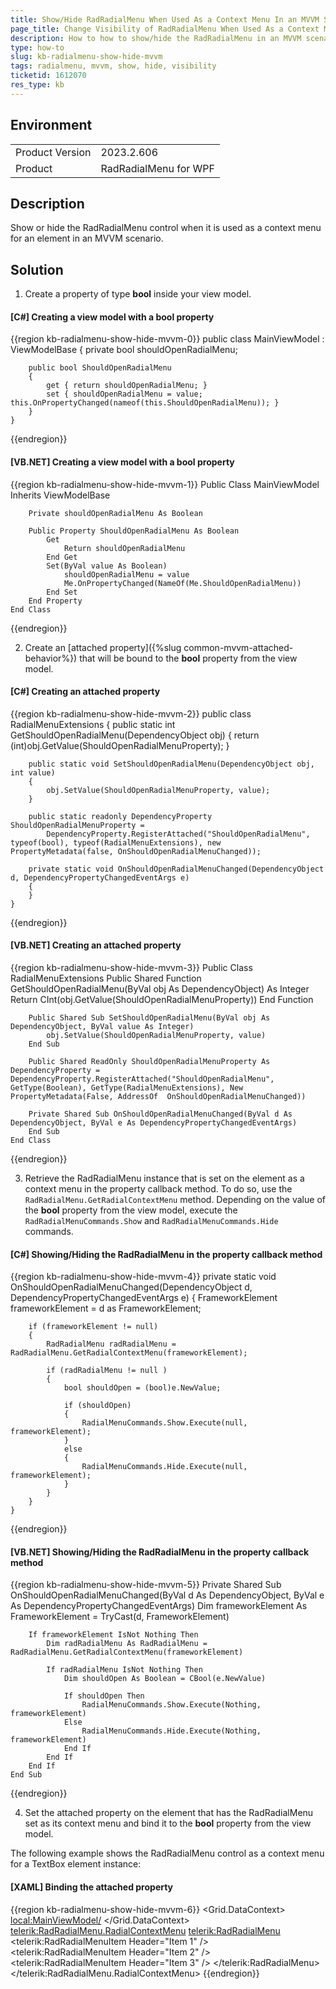 ```yaml
---
title: Show/Hide RadRadialMenu When Used As a Context Menu In an MVVM Scenario
page_title: Change Visibility of RadRadialMenu When Used As a Context Menu Using The MVVM Pattern
description: How to how to show/hide the RadRadialMenu in an MVVM scenario
type: how-to
slug: kb-radialmenu-show-hide-mvvm
tags: radialmenu, mvvm, show, hide, visibility
ticketid: 1612070
res_type: kb
---
```


## Environment
<table>
	<tr>
		<td>Product Version</td>
		<td>2023.2.606</td>
	</tr>
	<tr>
		<td>Product</td>
		<td>RadRadialMenu for WPF</td>
	</tr>
</table>

## Description

Show or hide the RadRadialMenu control when it is used as a context menu for an element in an MVVM scenario.

## Solution

1. Create a property of type __bool__ inside your view model.

#### __[C#] Creating a view model with a bool property__
{{region kb-radialmenu-show-hide-mvvm-0}}
	public class MainViewModel : ViewModelBase
	{
	    private bool shouldOpenRadialMenu;

	    public bool ShouldOpenRadialMenu
	    {
	        get { return shouldOpenRadialMenu; }
	        set { shouldOpenRadialMenu = value; this.OnPropertyChanged(nameof(this.ShouldOpenRadialMenu)); }
	    }
	}
{{endregion}}

#### __[VB.NET] Creating a view model with a bool property__
{{region kb-radialmenu-show-hide-mvvm-1}}
	Public Class MainViewModel
	    Inherits ViewModelBase

	    Private shouldOpenRadialMenu As Boolean

	    Public Property ShouldOpenRadialMenu As Boolean
	        Get
	            Return shouldOpenRadialMenu
	        End Get
	        Set(ByVal value As Boolean)
	            shouldOpenRadialMenu = value
	            Me.OnPropertyChanged(NameOf(Me.ShouldOpenRadialMenu))
	        End Set
	    End Property
	End Class
{{endregion}}

2. Create an [attached property]({%slug common-mvvm-attached-behavior%}) that will be bound to the __bool__ property from the view model.

#### __[C#] Creating an attached property__
{{region kb-radialmenu-show-hide-mvvm-2}}
	public class RadialMenuExtensions
	{
	    public static int GetShouldOpenRadialMenu(DependencyObject obj)
	    {
	        return (int)obj.GetValue(ShouldOpenRadialMenuProperty);
	    }

	    public static void SetShouldOpenRadialMenu(DependencyObject obj, int value)
	    {
	        obj.SetValue(ShouldOpenRadialMenuProperty, value);
	    }

	    public static readonly DependencyProperty ShouldOpenRadialMenuProperty =
	        DependencyProperty.RegisterAttached("ShouldOpenRadialMenu", typeof(bool), typeof(RadialMenuExtensions), new PropertyMetadata(false, OnShouldOpenRadialMenuChanged));

	    private static void OnShouldOpenRadialMenuChanged(DependencyObject d, DependencyPropertyChangedEventArgs e)
	    {
	    }
	}
{{endregion}}

#### __[VB.NET] Creating an attached property__
{{region kb-radialmenu-show-hide-mvvm-3}}
	Public Class RadialMenuExtensions
	    Public Shared Function GetShouldOpenRadialMenu(ByVal obj As DependencyObject) As Integer
	        Return CInt(obj.GetValue(ShouldOpenRadialMenuProperty))
	    End Function

	    Public Shared Sub SetShouldOpenRadialMenu(ByVal obj As DependencyObject, ByVal value As Integer)
	        obj.SetValue(ShouldOpenRadialMenuProperty, value)
	    End Sub

	    Public Shared ReadOnly ShouldOpenRadialMenuProperty As DependencyProperty = DependencyProperty.RegisterAttached("ShouldOpenRadialMenu", GetType(Boolean), GetType(RadialMenuExtensions), New PropertyMetadata(False, AddressOf 	OnShouldOpenRadialMenuChanged))

	    Private Shared Sub OnShouldOpenRadialMenuChanged(ByVal d As DependencyObject, ByVal e As DependencyPropertyChangedEventArgs)
	    End Sub
	End Class
{{endregion}}

3. Retrieve the RadRadialMenu instance that is set on the element as a context menu in the property callback method. To do so, use the `RadRadialMenu.GetRadialContextMenu` method. Depending on the value of the __bool__ property from the view model, execute the `RadRadialMenuCommands.Show` and `RadRadialMenuCommands.Hide` commands.

#### __[C#] Showing/Hiding the RadRadialMenu in the property callback method__
{{region kb-radialmenu-show-hide-mvvm-4}}
	private static void OnShouldOpenRadialMenuChanged(DependencyObject d, DependencyPropertyChangedEventArgs e)
	{
	    FrameworkElement frameworkElement = d as FrameworkElement;

	    if (frameworkElement != null)
	    {
	        RadRadialMenu radRadialMenu = RadRadialMenu.GetRadialContextMenu(frameworkElement);

	        if (radRadialMenu != null )
	        {
	            bool shouldOpen = (bool)e.NewValue;

	            if (shouldOpen)
	            {
	                RadialMenuCommands.Show.Execute(null, frameworkElement);
	            }
	            else
	            {
	                RadialMenuCommands.Hide.Execute(null, frameworkElement);
	            }
	        }
	    }
	}
{{endregion}}

#### __[VB.NET] Showing/Hiding the RadRadialMenu in the property callback method__
{{region kb-radialmenu-show-hide-mvvm-5}}
	Private Shared Sub OnShouldOpenRadialMenuChanged(ByVal d As DependencyObject, ByVal e As DependencyPropertyChangedEventArgs)
	    Dim frameworkElement As FrameworkElement = TryCast(d, FrameworkElement)

	    If frameworkElement IsNot Nothing Then
	        Dim radRadialMenu As RadRadialMenu = RadRadialMenu.GetRadialContextMenu(frameworkElement)

	        If radRadialMenu IsNot Nothing Then
	            Dim shouldOpen As Boolean = CBool(e.NewValue)

	            If shouldOpen Then
	                RadialMenuCommands.Show.Execute(Nothing, frameworkElement)
	            Else
	                RadialMenuCommands.Hide.Execute(Nothing, frameworkElement)
	            End If
	        End If
	    End If
	End Sub
{{endregion}}

4. Set the attached property on the element that has the RadRadialMenu set as its context menu and bind it to the __bool__ property from the view model.

The following example shows the RadRadialMenu control as a context menu for a TextBox element instance:

#### __[XAML] Binding the attached property__
{{region kb-radialmenu-show-hide-mvvm-6}}
	<Grid>
	    <Grid.DataContext>
	        <local:MainViewModel/>
	    </Grid.DataContext>
	    <TextBox local:RadialMenuExtensions.ShouldOpenRadialMenu="{Binding ShouldOpenRadialMenu, Mode=TwoWay}">
	        <telerik:RadRadialMenu.RadialContextMenu>
	            <telerik:RadRadialMenu>
	                <telerik:RadRadialMenuItem Header="Item 1" />
	                <telerik:RadRadialMenuItem Header="Item 2" />
	                <telerik:RadRadialMenuItem Header="Item 3" />
	            </telerik:RadRadialMenu>
	        </telerik:RadRadialMenu.RadialContextMenu>
	    </TextBox>
	</Grid>
{{endregion}}